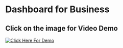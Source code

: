 # Dashboard for Business

## Click on the image for Video Demo
[![Click Here For Demo](https://user-images.githubusercontent.com/80248743/211049153-9f4dd66a-e44b-4894-aab0-75c2b49e79ac.png)](https://youtu.be/Z77RUJDHS-4)

